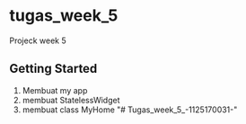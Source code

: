 # tugas_week_5

Projeck week 5
## Getting Started
1. Membuat my app
2. membuat StatelessWidget
3. membuat class MyHome
"# Tugas_week_5_-1125170031-" 
